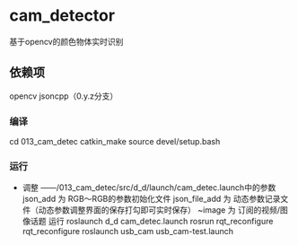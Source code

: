 # cam_detector
 基于opencv的颜色物体实时识别

## 依赖项
opencv
jsoncpp（0.y.z分支）

### 编译
cd 013_cam_detec
catkin_make
source devel/setup.bash 
### 运行
* 调整 
——/013_cam_detec/src/d_d/launch/cam_detec.launch中的参数
json_add 为 RGB～RGB的参数初始化文件
json_file_add 为 动态参数记录文件（动态参数调整界面的保存打勾即可实时保存）
~image 为 订阅的视频/图像话题
 运行
roslaunch d_d cam_detec.launch 
rosrun rqt_reconfigure rqt_reconfigure 
roslaunch usb_cam usb_cam-test.launch 

